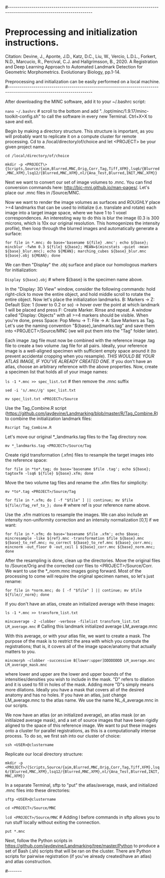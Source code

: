 #------------------------------------------------------------------------------------------------------------------------
# Preprocessing and initialization instructions.

Citation: Devine, J., Aponte, J.D., Katz, D.C., Liu, W., Vercio, L.D.L., Forkert, N.D., Marcucio, R., Percival, C.J. and Hallgrímsson, B., 2020. A Registration and Deep Learning Approach to Automated Landmark Detection for Geometric Morphometrics. Evolutionary Biology, pp.1-14.

Preprocessing and initialization can be easily performed on a local machine.
#------------------------------------------------------------------------------------------------------------------------

After downloading the MINC software, add it to your ~/.bashrc script:  

`nano ~/.bashrc` # scroll to the bottom and add ". /opt/minc/1.9.17/minc-toolkit-config.sh" to call the software in every new Terminal. Ctrl+X+X to save and exit.

Begin by making a directory structure. This structure is important, as you will probably want to replicate it on a 
compute cluster for remote processing. Cd to a /local/directory/of/choice and let \<PROJECT\> be your given project name. 

`cd /local/directory/of/choice`  

`mkdir -p <PROJECT\>{Scripts,Source/{aim,Blurred,MNC,Orig,Corr,Tag,Tiff,XFM},lsq6/{Blurred,MNC,XFM},lsq12/{Blurred,MNC,XFM},nl/{Ana_Test,Blurred,INIT,MNC,XFM}}`

Next we want to convert our set of image volumes to .mnc. You can find conversion commands here: http://bic-mni.github.io/man-pages/. Let's place our .mnc files in <PROJECT>/Source/MNC.  

Now we want to render the image volumes as surfaces and *ROUGHLY* place >=4 landmarks that can be used to initialize (i.e. translate and rotate) each image into a target image space, where we have 1 to 1 voxel correspondences. An interesting way to do this is blur the image (0.3 is 300 microns, which is 10x our original resolution. This homogenizes the intensity profile), then loop through the blurred images and automatically generate a surface:  

`for file in *.mnc; do base='basename ${file} .mnc'; echo ${base}; mincblur -fwhm 0.3 ${file} ${base}; MEAN=$(mincstats -quiet -mean ${base}_blur.mnc); echo ${MEAN}; marching_cubes ${base}_blur.mnc ${base}.obj ${MEAN}; done`

We can then "Display" the .obj surface and place our homologous markers for initialization:

`Display ${base}.obj` # where ${base} is the specimen name above.

In the "Display: 3D View" window, consider the following commands: hold right-click to move the entire object, and hold middle scroll to rotate the entire object. Now let's place the initialization landmarks. B: Markers -> Z: Default Size: 1 (lower to 0.2 or so) -> hover over the point at which landmark 1 will be placed and press F: Create Marker. Rinse and repeat. A window called "Display: Objects" with all >=4 markers should be visible. When you're done, press Space: Pop Menu -> T: File -> A: Save Markers as Tag. Let's use the naming convention "${base}_landmarks.tag" and save them into \<PROJECT\>/Source/MNC (we will put them into the "Tag" folder later).

Each image .tag file must now be combined with the reference image .tag file to create a two volume .tag file for all pairs. Ideally, your reference image is a well-aligned specimen with sufficient empty space around it (to prevent accidental cropping when you resample). *THIS WOULD BE YOUR ATLAS IMAGE, IF YOU'VE ALREADY CREATED ONE*. If you don't have an atlas, choose an arbitrary reference with the above properties. Now, create a specimen list that holds all of your image names:

`ls -1 *.mnc >> spec_list.txt` # then remove the .mnc suffix  

`sed -i 's/.mnc//g' spec_list.txt`  

`mv spec_list.txt <PROJECT>/Source`  

Use the Tag_Combine.R script (https://github.com/jaydevine/Landmarking/blob/master/R/Tag_Combine.R) to combine the initialization landmark files:

`Rscript Tag_Combine.R`  

Let's move our original *_landmarks.tag files to the Tag directory now. 

`mv *_landmarks.tag <PROJECT>/Source/Tag`  

Create rigid transformation (.xfm) files to resample the target images into the reference space: 

`for file in *to*.tag; do base='basename $file .tag'; echo ${base}; tagtoxfm -lsq6 ${file} ${base}.xfm; done`  

Move the two volume tag files and rename the .xfm files for simplicity:

`mv *to*.tag <PROJECT>/Source/Tag`  

`for file in *.xfm; do [ -f "$file" ] || continue; mv $file ${file//Tag_ref_to_}; done` # where ref is your reference name above. 

Use the .xfm matrices to resample the images. We can also include an intensity non-uniformity correction and an intensity normalization [0,1] if we want:  

`for file in *.xfm; do base='basename $file .xfm'; echo $base; mincresample -like ${ref}.mnc -transformation $file ${base}.mnc ${base}_to_ref.mnc; nu_correct ${base}_to_ref.mnc ${base}_corr.mnc; mincnorm -out_floor 0 -out_ceil 1 ${base}_corr.mnc ${base}_norm.mnc; done`  

After the resampling is done, clean up the directories. Move the original files to <PROJECT>/Source/Orig and the corrected *corr* files to \<PROJECT\>/Source/Corr. We want to use the *_norm.mnc images going forward. Most of the processing to come will require the original specimen names, so let's just rename:

`for file in *norm.mnc; do [ -f "$file" ] || continue; mv $file ${file//_norm}; done`  

If you don't have an atlas, create an initialized average with these images:

`ls -1 *.mnc >> transform_list.txt`  

`mincaverage -2 -clobber -verbose -filelist transform_list.txt LM_average.mnc` # Calling this landmark initialized average LM_average.mnc 

With this average, or with your atlas file, we want to create a mask. The purpose of the mask is to restrict the area with which you compute the registrations; that is, it covers all of the image space/anatomy that actually matters to you. 

`mincmorph -clobber -successive B[lower:upper]DDDDDDDD LM_average.mnc LM_average_mask.mnc`  

where lower and upper are the lower and upper bounds of the intensities/densities you wish to include in the mask. "D" refers to dilation and it is used to fill in holes of the mask. Adding more "D"s simply means more dilations. Ideally you have a mask that covers all of the desired anatomy and has no holes. If you have an atlas, just change LM_average.mnc to the atlas name. We use the name NL_4_average.mnc in our scripts.  

We now have an atlas (or an initialized average), an atlas mask (or an initilaized average mask), and a set of source images that have been rigidly aligned to the space of this reference image. We want to put these images onto a cluster for parallel registrations, as this is a computationally intense process. To do so, we first ssh into our cluster of choice:

`ssh <USER>@clustername`  

Replicate our local directory structure:

`mkdir -p <PROJECT>/{Scripts,Source/{aim,Blurred,MNC,Orig,Corr,Tag,Tiff,XFM},lsq6/{Blurred,MNC,XFM},lsq12/{Blurred,MNC,XFM},nl/{Ana_Test,Blurred,INIT,MNC,XFM}}`  

In a separate Terminal, sftp to "put" the atlas/average, mask, and initialized .mnc files into these directories:

`sftp <USER>@clustername`  

`cd <PROJECT>/Source/MNC`

`lcd <PROJECT>/Source/MNC`  # Adding l before commands in sftp allows you to run stuff locally without exiting the connection.

`put *.mnc`  

Next, follow the Python scripts in https://github.com/jaydevine/Landmarking/tree/master/Python to produce a set of Bash (.sh) scripts that will be ran on the cluster. There are Python scripts for pairwise registration (if you've already created/have an atlas) and atlas construction. 

#-------
